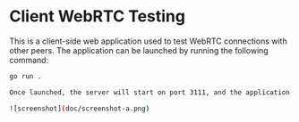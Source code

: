 # Client WebRTC Testing

This is a client-side web application used to test WebRTC connections with other peers. The application can be launched by running the following command:

```bash
go run .

Once launched, the server will start on port 3111, and the application can be accessed at http://localhost:3111

![screenshot](doc/screenshot-a.png)